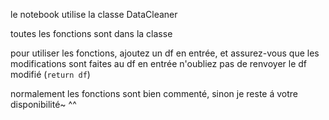 le notebook utilise la classe DataCleaner

toutes les fonctions sont dans la classe

pour utiliser les fonctions, ajoutez un df en entrée, et assurez-vous que les modifications sont faites au df en entrée
n'oubliez pas de renvoyer le df modifié (`return df`)

normalement les fonctions sont bien commenté, sinon je reste á votre disponibilité~ ^^